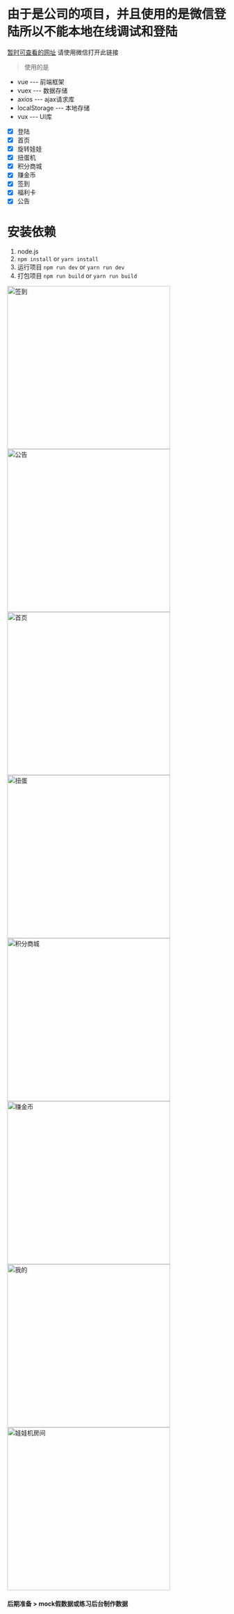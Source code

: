 # **由于是公司的项目，并且使用的是微信登陆所以不能本地在线调试和登陆**
[暂时可查看的网址](https://wwj.whxyzx.cn/wawaji/h5/) 请使用微信打开此链接

> 使用的是
 * vue              --- 前端框架
 * vuex             --- 数据存储
 * axios            --- ajax请求库
 * localStorage     --- 本地存储
 * vux              --- UI库

- [x] 登陆
- [x] 首页
- [x] 旋转娃娃
- [x] 扭蛋机
- [x] 积分商城
- [x] 赚金币
- [x] 签到
- [x] 福利卡
- [x] 公告

# 安装依赖
1. node.js
2. `npm install` or `yarn install`
3. 运行项目
   `npm run dev` or `yarn run dev`
4. 打包项目
   `npm run build` or `yarn run build`

<img src="static/img/screen/sign.jpg" width="375" alt="签到"/>
<img src="static/img/screen/notice.jpg" width="375" alt="公告"/>
<img src="static/img/screen/index.jpg" width="375" alt="首页"/>
<img src="static/img/screen/niu.jpg" width="375" alt="扭蛋"/>
<img src="static/img/screen/store.jpg" width="375" alt="积分商城"/>
<img src="static/img/screen/earn.jpg" width="375" alt="赚金币"/>
<img src="static/img/screen/mine.jpg" width="375" alt="我的"/>
<img src="static/img/screen/room.jpg" width="375" alt="娃娃机房间"/>

#### 后期准备 > mock假数据或练习后台制作数据
